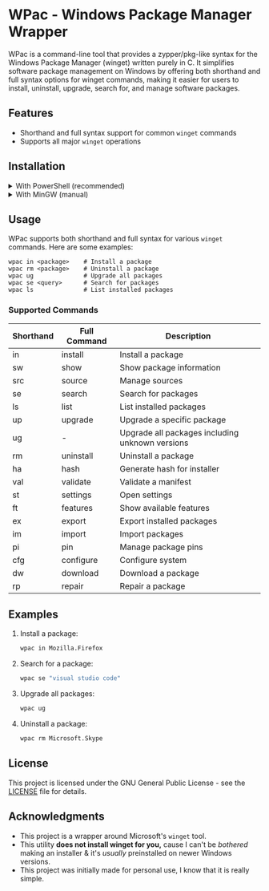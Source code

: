 # WPac - Windows Package Manager Wrapper

WPac is a command-line tool that provides a zypper/pkg-like syntax for the Windows Package Manager (winget) written purely in C. It simplifies software package management on Windows by offering both shorthand and full syntax options for winget commands, making it easier for users to install, uninstall, upgrade, search for, and manage software packages.

## Features

- Shorthand and full syntax support for common `winget` commands
- Supports all major `winget` operations

## Installation

<details>
<summary>With PowerShell (recommended)</summary>

### Installation:

```powershell
iex "& { $(iwr -useb 'https://raw.githubusercontent.com/Gur0v/wpac/main/ins.ps1') }"
```

### Removal:

```powershell
iex "& { $(iwr -useb 'https://raw.githubusercontent.com/Gur0v/wpac/main/rem.ps1') }"
```

</details>

<details>
<summary>With MinGW (manual)</summary>

1. Clone this repository:
   ```sh
   git clone https://github.com/Gur0v/wpac.git
   cd wpac
   ```

2. Compile the C using MinGW:
   ```sh
   gcc -o wpac.exe wpac.c
   ```

3. Add the directory containing the `wpac` executable to your system's PATH.

</details>

## Usage

WPac supports both shorthand and full syntax for various `winget` commands. Here are some examples:

```
wpac in <package>    # Install a package
wpac rm <package>    # Uninstall a package
wpac ug              # Upgrade all packages
wpac se <query>      # Search for packages
wpac ls              # List installed packages
```

### Supported Commands

| Shorthand | Full Command | Description |
|-----------|--------------|-------------|
| in        | install      | Install a package |
| sw        | show         | Show package information |
| src       | source       | Manage sources |
| se        | search       | Search for packages |
| ls        | list         | List installed packages |
| up        | upgrade      | Upgrade a specific package |
| ug        | -            | Upgrade all packages including unknown versions |
| rm        | uninstall    | Uninstall a package |
| ha        | hash         | Generate hash for installer |
| val       | validate     | Validate a manifest |
| st        | settings     | Open settings |
| ft        | features     | Show available features |
| ex        | export       | Export installed packages |
| im        | import       | Import packages |
| pi        | pin          | Manage package pins |
| cfg       | configure    | Configure system |
| dw        | download     | Download a package |
| rp        | repair       | Repair a package |

## Examples

1. Install a package:
   ```sh
   wpac in Mozilla.Firefox
   ```

2. Search for a package:
   ```sh
   wpac se "visual studio code"
   ```

3. Upgrade all packages:
   ```sh
   wpac ug
   ```

4. Uninstall a package:
   ```sh
   wpac rm Microsoft.Skype
   ```

## License

This project is licensed under the GNU General Public License - see the [LICENSE](https://raw.githubusercontent.com/Gur0v/wpac/main/LICENSE) file for details.

## Acknowledgments

- This project is a wrapper around Microsoft's `winget` tool.
- This utility **does not install winget for you,** cause I can't be *bothered* making an installer & it's *usually* preinstalled on newer Windows versions.
- This project was initially made for personal use, I know that it is really simple.
